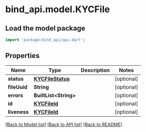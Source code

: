 # bind_api.model.KYCFile

## Load the model package
```dart
import 'package:bind_api/api.dart';
```

## Properties
Name | Type | Description | Notes
------------ | ------------- | ------------- | -------------
**status** | [**KYCFileStatus**](KYCFileStatus.md) |  | [optional] 
**fileUuid** | **String** |  | [optional] 
**errors** | **BuiltList&lt;String&gt;** |  | [optional] 
**id** | [**KYCFileId**](KYCFileId.md) |  | [optional] 
**liveness** | [**KYCFileId**](KYCFileId.md) |  | [optional] 

[[Back to Model list]](../README.md#documentation-for-models) [[Back to API list]](../README.md#documentation-for-api-endpoints) [[Back to README]](../README.md)


